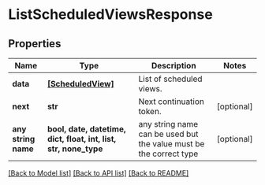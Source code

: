 # ListScheduledViewsResponse


## Properties
Name | Type | Description | Notes
------------ | ------------- | ------------- | -------------
**data** | [**[ScheduledView]**](ScheduledView.md) | List of scheduled views. | 
**next** | **str** | Next continuation token. | [optional] 
**any string name** | **bool, date, datetime, dict, float, int, list, str, none_type** | any string name can be used but the value must be the correct type | [optional]

[[Back to Model list]](../README.md#documentation-for-models) [[Back to API list]](../README.md#documentation-for-api-endpoints) [[Back to README]](../README.md)


